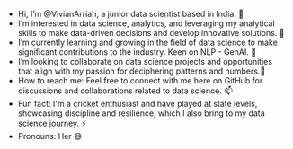 - Hi, I’m @VivianArriah, a junior data scientist based in India. 👋 
- I’m interested in data science, analytics, and leveraging my analytical skills to make data-driven decisions and develop innovative solutions. 👀
- I’m currently learning and growing in the field of data science to make significant contributions to the industry. Keen on NLP - GenAI. 🌱
- I’m looking to collaborate on data science projects and opportunities that align with my passion for deciphering patterns and numbers.💞️
- How to reach me: Feel free to connect with me here on GitHub for discussions and collaborations related to data science. 📫
- Fun fact: I'm a cricket enthusiast and have played at state levels, showcasing discipline and resilience, which I also bring to my data science journey. ⚡
- Pronouns: Her 😄

<!---
VivianArriah/VivianArriah is a ✨ special ✨ repository because its `README.md` (this file) appears on your GitHub profile.
You can click the Preview link to take a look at your changes.
--->

